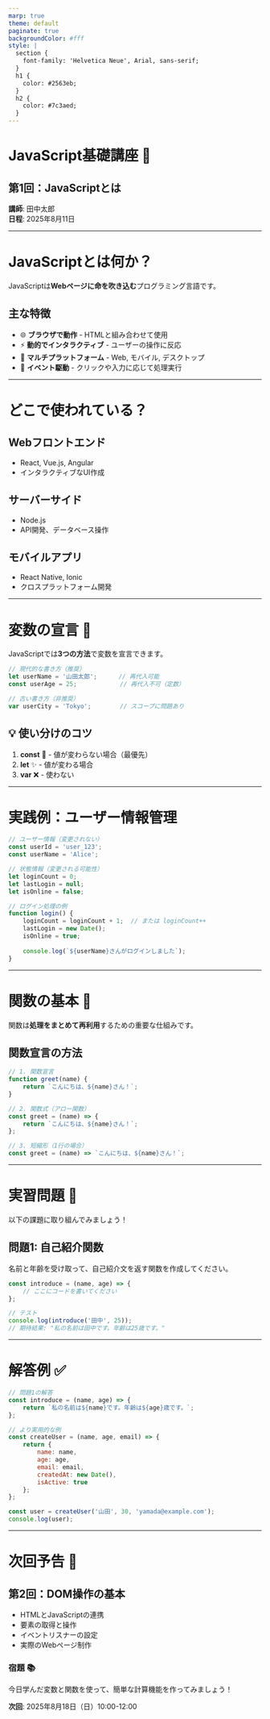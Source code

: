 ```yaml
---
marp: true
theme: default
paginate: true
backgroundColor: #fff
style: |
  section {
    font-family: 'Helvetica Neue', Arial, sans-serif;
  }
  h1 {
    color: #2563eb;
  }
  h2 {
    color: #7c3aed;
  }
---
```


# JavaScript基礎講座 🚀
## 第1回：JavaScriptとは

**講師**: 田中太郎  
**日程**: 2025年8月11日

---

# JavaScriptとは何か？

JavaScriptは**Webページに命を吹き込む**プログラミング言語です。

## 主な特徴

- 🌐 **ブラウザで動作** - HTMLと組み合わせて使用
- ⚡ **動的でインタラクティブ** - ユーザーの操作に反応
- 📱 **マルチプラットフォーム** - Web, モバイル, デスクトップ
- 🔄 **イベント駆動** - クリックや入力に応じて処理実行

---

# どこで使われている？

## Webフロントエンド
- React, Vue.js, Angular
- インタラクティブなUI作成

## サーバーサイド
- Node.js
- API開発、データベース操作

## モバイルアプリ
- React Native, Ionic
- クロスプラットフォーム開発

---

# 変数の宣言 📝

JavaScriptでは**3つの方法**で変数を宣言できます。

```javascript
// 現代的な書き方（推奨）
let userName = '山田太郎';      // 再代入可能
const userAge = 25;            // 再代入不可（定数）

// 古い書き方（非推奨）
var userCity = 'Tokyo';        // スコープに問題あり
```

## 💡 使い分けのコツ
1. **const** 👑 - 値が変わらない場合（最優先）
2. **let** ✨ - 値が変わる場合
3. **var** ❌ - 使わない

---

# 実践例：ユーザー情報管理

```javascript
// ユーザー情報（変更されない）
const userId = 'user_123';
const userName = 'Alice';

// 状態情報（変更される可能性）
let loginCount = 0;
let lastLogin = null;
let isOnline = false;

// ログイン処理の例
function login() {
    loginCount = loginCount + 1;  // または loginCount++
    lastLogin = new Date();
    isOnline = true;
    
    console.log(`${userName}さんがログインしました`);
}
```

---

# 関数の基本 🔧

関数は**処理をまとめて再利用**するための重要な仕組みです。

## 関数宣言の方法

```javascript
// 1. 関数宣言
function greet(name) {
    return `こんにちは、${name}さん！`;
}

// 2. 関数式（アロー関数）
const greet = (name) => {
    return `こんにちは、${name}さん！`;
};

// 3. 短縮形（1行の場合）
const greet = (name) => `こんにちは、${name}さん！`;
```

---

# 実習問題 💪

以下の課題に取り組んでみましょう！

## 問題1: 自己紹介関数
名前と年齢を受け取って、自己紹介文を返す関数を作成してください。

```javascript
const introduce = (name, age) => {
    // ここにコードを書いてください
};

// テスト
console.log(introduce('田中', 25));
// 期待結果: "私の名前は田中です。年齢は25歳です。"
```

---

# 解答例 ✅

```javascript
// 問題1の解答
const introduce = (name, age) => {
    return `私の名前は${name}です。年齢は${age}歳です。`;
};

// より実用的な例
const createUser = (name, age, email) => {
    return {
        name: name,
        age: age,
        email: email,
        createdAt: new Date(),
        isActive: true
    };
};

const user = createUser('山田', 30, 'yamada@example.com');
console.log(user);
```

---

# 次回予告 📅

## 第2回：DOM操作の基本
- HTMLとJavaScriptの連携
- 要素の取得と操作
- イベントリスナーの設定
- 実際のWebページ制作

### 宿題 📚
今日学んだ変数と関数を使って、簡単な計算機能を作ってみましょう！

**次回**: 2025年8月18日（日）10:00-12:00
